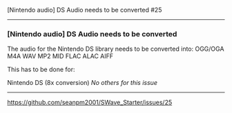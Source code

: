 [Nintendo audio] DS Audio needs to be converted #25

***

### [Nintendo audio] DS Audio needs to be converted

The audio for the Nintendo DS library needs to be converted into:
OGG/OGA
M4A
WAV
MP2
MID
FLAC
ALAC
AIFF

This has to be done for:

Nintendo DS (8x conversion)
_No others for this issue_

***

https://github.com/seanpm2001/SWave_Starter/issues/25

